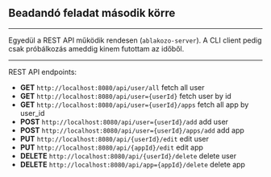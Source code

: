 ## Beadandó feladat második körre

---

Egyedül a REST API működik rendesen (`ablakozo-server`). 
A CLI client pedig csak próbálkozás ameddig kinem futottam az időből.

---

REST API endpoints:
- **GET** `http://localhost:8080/api/user/all`                fetch all user
- **GET** `http://localhost:8080/api/user={userId}`           fetch user by id
- **GET** `http://localhost:8080/api/user={userId}/apps`      fetch all app by user_id
- **POST** `http://localhost:8080/api/user={userId}/add`      add user
- **POST** `http://localhost:8080/api/user={userId}/apps/add` add app
- **PUT** `http://localhost:8080/api/{userId}/edit`           edit user
- **PUT** `http://localhost:8080/api/{appId}/edit`            edit app
- **DELETE** `http://localhost:8080/api/{userId}/delete`      delete user
- **DELETE** `http://localhost:8080/api/app={appId}/delete`   delete app
